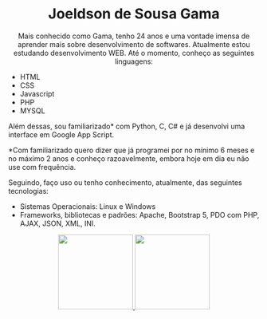 <div align="center">
  <h1 class="nome">Joeldson de Sousa <strong>Gama</strong></h1>
  <p>Mais conhecido como Gama, tenho 24 anos e uma vontade imensa de aprender mais sobre desenvolvimento de softwares. Atualmente estou estudando desenvolvimento WEB. Até o momento, conheço as seguintes linguagens:</p>
</div>
<ul>
    <li>HTML</li>
    <li>CSS</li>
    <li>Javascript</li>
    <li>PHP</li>
    <li>MYSQL</li>
  </ul>
  <p>Além dessas, sou familiarizado* com Python, C, C# e já desenvolvi uma interface em Google App Script.</p>
  <p>*Com familiarizado quero dizer que já programei por no mínimo 6 meses e no máximo 2 anos e conheço razoavelmente, embora hoje em dia eu não use com frequência.</p>
  <p>Seguindo, faço uso ou tenho conhecimento, atualmente, das seguintes tecnologias:</p>
  <ul>
    <li>Sistemas Operacionais: Linux e Windows</li>
    <li>Frameworks, bibliotecas e padrões:
        Apache, Bootstrap 5, PDO com PHP, AJAX, JSON, XML, INI.
    </li>
  </ul>
  

<div align="center">
    <a href="https://github.com/yoelgama">
      <img height="150em"
        src="https://github-readme-stats.vercel.app/api?username=yoelgama&show_icons=true&theme=radical&include_all_commits=true&count_private=true" />
      <img height="150em"
        src="https://github-readme-stats.vercel.app/api/top-langs/?username=yoelgama&layout=compact&langs_count=7&theme=radical" />
    
</div>
